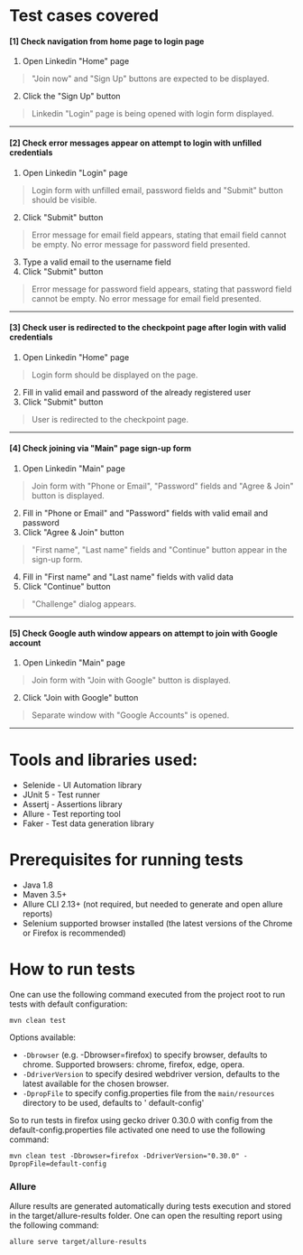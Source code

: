 # Test cases covered

#### [1] Check navigation from home page to login page

1. Open Linkedin "Home" page

> "Join now" and "Sign Up" buttons are expected to be displayed.

2. Click the "Sign Up" button

> Linkedin "Login" page is being opened with login form displayed.
---

#### [2] Check error messages appear on attempt to login with unfilled credentials

1. Open Linkedin "Login" page

> Login form with unfilled email, password fields and "Submit" button should be visible.

2. Click "Submit" button

> Error message for email field appears, stating that email field cannot be empty.
> No error message for password field presented.

3. Type a valid email to the username field
4. Click "Submit" button

> Error message for password field appears, stating that password field cannot be empty.
> No error message for email field presented.
---

#### [3] Check user is redirected to the checkpoint page after login with valid credentials

1. Open Linkedin "Home" page

> Login form should be displayed on the page.

2. Fill in valid email and password of the already registered user
3. Click "Submit" button

> User is redirected to the checkpoint page.
---

#### [4] Check joining via "Main" page sign-up form

1. Open Linkedin "Main" page

> Join form with "Phone or Email", "Password" fields and "Agree & Join" button is displayed.

2. Fill in "Phone or Email" and "Password" fields with valid email and password
3. Click "Agree & Join" button

> "First name", "Last name" fields and "Continue" button appear in the sign-up form.

4. Fill in "First name" and "Last name" fields with valid data
5. Click "Continue" button

> "Challenge" dialog appears.
---

#### [5] Check Google auth window appears on attempt to join with Google account

1. Open Linkedin "Main" page

> Join form with "Join with Google" button is displayed.

2. Click "Join with Google" button

> Separate window with "Google Accounts" is opened.
---

# Tools and libraries used:

* Selenide - UI Automation library
* JUnit 5 - Test runner
* Assertj - Assertions library
* Allure - Test reporting tool
* Faker - Test data generation library

# Prerequisites for running tests

* Java 1.8
* Maven 3.5+
* Allure CLI 2.13+ (not required, but needed to generate and open allure reports)
* Selenium supported browser installed (the latest versions of the Chrome or Firefox is recommended)

# How to run tests

One can use the following command executed from the project root to run tests with default configuration:

```console
mvn clean test
```

Options available:

* `-Dbrowser` (e.g. -Dbrowser=firefox) to specify browser, defaults to chrome. Supported browsers: chrome, firefox,
  edge, opera.
* `-DdriverVersion` to specify desired webdriver version, defaults to the latest available for the chosen browser.
* `-DpropFile` to specify config.properties file from the `main/resources` directory to be used, defaults to '
  default-config'

So to run tests in firefox using gecko driver 0.30.0 with config from the default-config.properties file activated one
need to use the following command:

```console
mvn clean test -Dbrowser=firefox -DdriverVersion="0.30.0" -DpropFile=default-config
```

### Allure

Allure results are generated automatically during tests execution and stored in the target/allure-results folder. One
can open the resulting report using the following command:

```console
allure serve target/allure-results
```